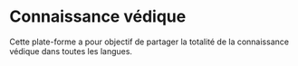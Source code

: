# Connaissance védique

Cette plate-forme a pour objectif de partager la totalité de la connaissance védique dans toutes les langues.



